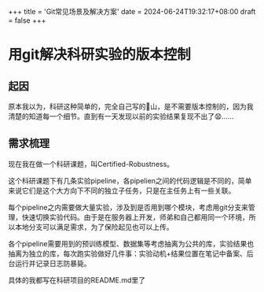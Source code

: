 +++
title = 'Git常见场景及解决方案'
date = 2024-06-24T19:32:17+08:00
draft = false
+++

# 用git解决科研实验的版本控制

## 起因

原本我以为，科研这种简单的，完全自己写的💩山，是不需要版本控制的，因为我清楚的知道每一个细节。直到有一天发现以前的实验结果复现不出了😧……

## 需求梳理

现在我在做一个科研课题，叫Certified-Robustness。

这个科研课题下有几条实验pipeline，各pipelien之间的代码逻辑是不同的，简单来说它们是这个大方向下不同的独立子任务，只是在主任务上有一些关联。

每个pipeline之内需要做大量实验，涉及到是否用到哪个模块，考虑用git分支来管理，快速切换实验代码。由于是在服务器上开发，师弟和自己都用同一个环境，所以本地分支可以满足需求，为了保险起见也可以上传。

各个pipeline需要用到的预训练模型、数据集等考虑抽离为公共的库，实验结果也抽离为独立的库，每次跑实验做好几件事：实验动机+结果位置在笔记中备案、后台运行并记录日志防暴毙。

具体的我都写在科研项目的README.md里了

